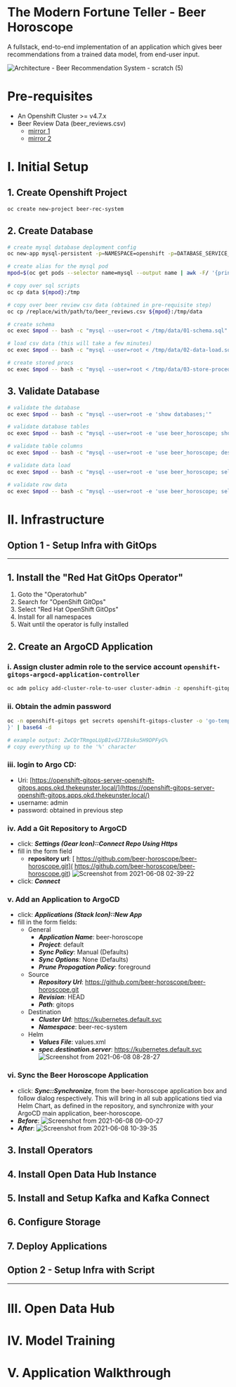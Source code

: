 # The Modern Fortune Teller - Beer Horoscope

A fullstack, end-to-end implementation of an application which gives beer recommendations from a trained data model, from end-user input. 

![Architecture - Beer Recommendation System - scratch (5)](https://user-images.githubusercontent.com/61749/120901590-91e67a80-c601-11eb-88ea-a5ec7678912e.png)

# Pre-requisites

- An Openshift Cluster >= v4.7.x
- Beer Review Data (beer_reviews.csv)
    - [mirror 1](https://www.kaggle.com/rdoume/beerreviews) 
    - [mirror 2](https://data.world/socialmediadata/beeradvocate)

# I. Initial Setup

## 1. Create Openshift Project

```bash
oc create new-project beer-rec-system
```

## 2. Create Database

```bash
# create mysql database deployment config
oc new-app mysql-persistent -p=NAMESPACE=openshift -p=DATABASE_SERVICE_NAME=mysql -p=MYSQL_DATABASE=beer_horoscope -p=MYSQL_USER=user -p=MYSQL_PASSWORD=password -p=MYSQL_ROOT_PASSWORD=password -p=MEMORY_LIMIT=8Gi -p=VOLUME_CAPACITY=5Gi -p=MYSQL_VERSION=8.0-el8

# create alias for the mysql pod
mpod=$(oc get pods --selector name=mysql --output name | awk -F/ '{print $NF}')

# copy over sql scripts
oc cp data ${mpod}:/tmp

# copy over beer review csv data (obtained in pre-requisite step)
oc cp /replace/with/path/to/beer_reviews.csv ${mpod}:/tmp/data

# create schema
oc exec $mpod -- bash -c "mysql --user=root < /tmp/data/01-schema.sql"

# load csv data (this will take a few minutes)
oc exec $mpod -- bash -c "mysql --user=root < /tmp/data/02-data-load.sql"

# create stored procs
oc exec $mpod -- bash -c "mysql --user=root < /tmp/data/03-store-procedures.sql"
```

## 3. Validate Database

```bash
# validate the database
oc exec $mpod -- bash -c "mysql --user=root -e 'show databases;'"

# validate database tables
oc exec $mpod -- bash -c "mysql --user=root -e 'use beer_horoscope; show tables;'"

# validate table columns
oc exec $mpod -- bash -c "mysql --user=root -e 'use beer_horoscope; describe beer_reviews;'"

# validate data load
oc exec $mpod -- bash -c "mysql --user=root -e 'use beer_horoscope; select count(*) from beer_reviews;'" 

# validate row data
oc exec $mpod -- bash -c "mysql --user=root -e 'use beer_horoscope; select * from beer_reviews limit 10;'"
```

# II. Infrastructure

## Option 1 - Setup Infra with GitOps
---

## 1. Install the "Red Hat GitOps Operator"

1. Goto the "Operatorhub"
2. Search for "OpenShift GitOps"
3. Select "Red Hat OpenShift GitOps"
4. Install for all namespaces
5. Wait until the operator is fully installed

## 2. Create an ArgoCD Application

### i. Assign cluster admin role to the service account `openshift-gitops-argocd-application-controller`

```bash
oc adm policy add-cluster-role-to-user cluster-admin -z openshift-gitops-argocd-application-controller -n openshift-gitops
```

### ii. Obtain the admin password

```bash
oc -n openshift-gitops get secrets openshift-gitops-cluster -o 'go-template={{index .data "admin.password"}
}' | base64 -d

# example output: ZwCQrTRmgoLUpB1vdJ7I8sku5H9DPFyG%
# copy everything up to the '%' character
```

### iii. login to Argo CD: 
- Uri: [https://openshift-gitops-server-openshift-gitops.apps.okd.thekeunster.local/](https://openshift-gitops-server-openshift-gitops.apps.okd.thekeunster.local/)
- username: admin
- password: obtained in previous step

### iv. Add a Git Repository to ArgoCD
- click: ***Settings (Gear Icon)::Connect Repo Using Https*** 
- fill in the form field 
    - **repository url**: [
https://github.com/beer-horoscope/beer-horoscope.git](
https://github.com/beer-horoscope/beer-horoscope.git)
![Screenshot from 2021-06-08 02-39-22](https://user-images.githubusercontent.com/61749/121143551-c7a68180-c802-11eb-9a59-982c87c161a6.png)
- click: ***Connect***

### v. Add an Application to ArgoCD
- click: ***Applications (Stack Icon)::New App***
- fill in the form fields:
    - General 
        - ***Application Name***: beer-horoscope
        - ***Project***: default
        - ***Sync Policy***: Manual (Defaults)
        - ***Sync Options***: None (Defaults)
        - ***Prune Propogation Policy***: foreground
    - Source
        - ***Repository Url***: https://github.com/beer-horoscope/beer-horoscope.git
        - ***Revision***: HEAD
        - ***Path***: gitops
    - Destination
        - ***Cluster Url***: https://kubernetes.default.svc
        - ***Namespace***: beer-rec-system
    - Helm
        - ***Values File***: values.xml
        - ***spec.destination.server***: https://kubernetes.default.svc
![Screenshot from 2021-06-08 08-28-27](https://user-images.githubusercontent.com/61749/121194029-f7ba4880-c833-11eb-8438-5be1f712fc83.png)

### vi. Sync the Beer Horoscope Application
- click: ***Sync::Synchronize***, from the beer-horoscope application box and follow dialog respectively. This will bring in all sub applications tied via Helm Chart, as defined in the repository, and synchronize with your ArgoCD main application, beer-horoscope. 
- ***Before***:
![Screenshot from 2021-06-08 09-00-27](https://user-images.githubusercontent.com/61749/121215157-618f1e00-c845-11eb-9d1f-6871c87a4bfd.png)
- ***After***:
![Screenshot from 2021-06-08 10-39-35](https://user-images.githubusercontent.com/61749/121215703-dbbfa280-c845-11eb-8c30-56bd2d45b527.png)

## 3. Install Operators

## 4. Install Open Data Hub Instance

## 5. Install and Setup Kafka and Kafka Connect

## 6. Configure Storage

## 7. Deploy Applications

## Option 2 - Setup Infra with Script
---


# III. Open Data Hub

# IV. Model Training

# V. Application Walkthrough
